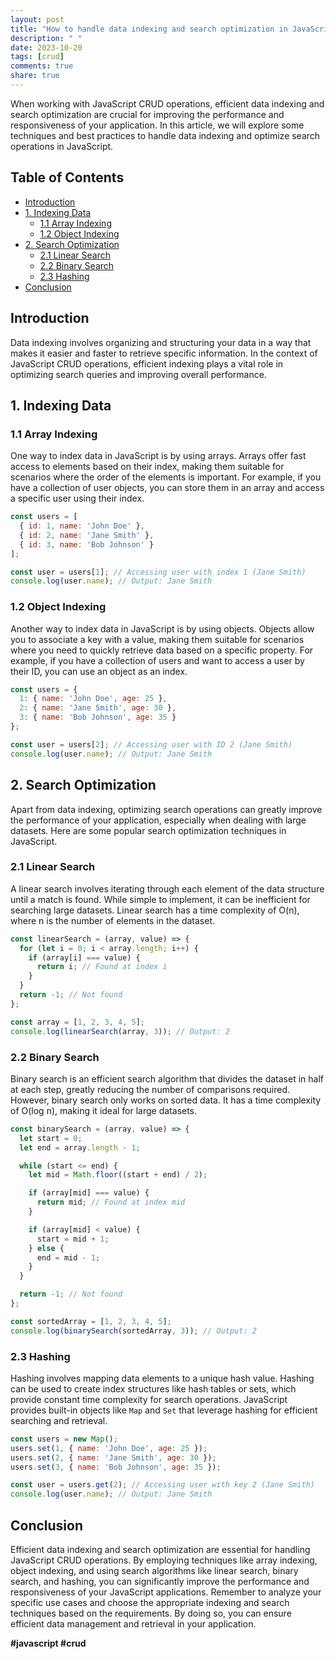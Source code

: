 ```yaml
---
layout: post
title: "How to handle data indexing and search optimization in JavaScript CRUD operations."
description: " "
date: 2023-10-20
tags: [crud]
comments: true
share: true
---
```


When working with JavaScript CRUD operations, efficient data indexing and search optimization are crucial for improving the performance and responsiveness of your application. In this article, we will explore some techniques and best practices to handle data indexing and optimize search operations in JavaScript.

## Table of Contents
- [Introduction](#introduction)
- [1. Indexing Data](#indexing-data)
  - [1.1 Array Indexing](#array-indexing)
  - [1.2 Object Indexing](#object-indexing)
- [2. Search Optimization](#search-optimization)
  - [2.1 Linear Search](#linear-search)
  - [2.2 Binary Search](#binary-search)
  - [2.3 Hashing](#hashing)
- [Conclusion](#conclusion)

## Introduction

Data indexing involves organizing and structuring your data in a way that makes it easier and faster to retrieve specific information. In the context of JavaScript CRUD operations, efficient indexing plays a vital role in optimizing search queries and improving overall performance.

## 1. Indexing Data

### 1.1 Array Indexing

One way to index data in JavaScript is by using arrays. Arrays offer fast access to elements based on their index, making them suitable for scenarios where the order of the elements is important. For example, if you have a collection of user objects, you can store them in an array and access a specific user using their index.

```javascript
const users = [
  { id: 1, name: 'John Doe' },
  { id: 2, name: 'Jane Smith' },
  { id: 3, name: 'Bob Johnson' }
];

const user = users[1]; // Accessing user with index 1 (Jane Smith)
console.log(user.name); // Output: Jane Smith
```

### 1.2 Object Indexing

Another way to index data in JavaScript is by using objects. Objects allow you to associate a key with a value, making them suitable for scenarios where you need to quickly retrieve data based on a specific property. For example, if you have a collection of users and want to access a user by their ID, you can use an object as an index.

```javascript
const users = {
  1: { name: 'John Doe', age: 25 },
  2: { name: 'Jane Smith', age: 30 },
  3: { name: 'Bob Johnson', age: 35 }
};

const user = users[2]; // Accessing user with ID 2 (Jane Smith)
console.log(user.name); // Output: Jane Smith
```

## 2. Search Optimization

Apart from data indexing, optimizing search operations can greatly improve the performance of your application, especially when dealing with large datasets. Here are some popular search optimization techniques in JavaScript.

### 2.1 Linear Search

A linear search involves iterating through each element of the data structure until a match is found. While simple to implement, it can be inefficient for searching large datasets. Linear search has a time complexity of O(n), where n is the number of elements in the dataset.

```javascript
const linearSearch = (array, value) => {
  for (let i = 0; i < array.length; i++) {
    if (array[i] === value) {
      return i; // Found at index i
    }
  }
  return -1; // Not found
};

const array = [1, 2, 3, 4, 5];
console.log(linearSearch(array, 3)); // Output: 2
```

### 2.2 Binary Search

Binary search is an efficient search algorithm that divides the dataset in half at each step, greatly reducing the number of comparisons required. However, binary search only works on sorted data. It has a time complexity of O(log n), making it ideal for large datasets.

```javascript
const binarySearch = (array, value) => {
  let start = 0;
  let end = array.length - 1;

  while (start <= end) {
    let mid = Math.floor((start + end) / 2);

    if (array[mid] === value) {
      return mid; // Found at index mid
    }

    if (array[mid] < value) {
      start = mid + 1;
    } else {
      end = mid - 1;
    }
  }

  return -1; // Not found
};

const sortedArray = [1, 2, 3, 4, 5];
console.log(binarySearch(sortedArray, 3)); // Output: 2
```

### 2.3 Hashing

Hashing involves mapping data elements to a unique hash value. Hashing can be used to create index structures like hash tables or sets, which provide constant time complexity for search operations. JavaScript provides built-in objects like `Map` and `Set` that leverage hashing for efficient searching and retrieval.

```javascript
const users = new Map();
users.set(1, { name: 'John Doe', age: 25 });
users.set(2, { name: 'Jane Smith', age: 30 });
users.set(3, { name: 'Bob Johnson', age: 35 });

const user = users.get(2); // Accessing user with key 2 (Jane Smith)
console.log(user.name); // Output: Jane Smith
```

## Conclusion

Efficient data indexing and search optimization are essential for handling JavaScript CRUD operations. By employing techniques like array indexing, object indexing, and using search algorithms like linear search, binary search, and hashing, you can significantly improve the performance and responsiveness of your JavaScript applications. Remember to analyze your specific use cases and choose the appropriate indexing and search techniques based on the requirements. By doing so, you can ensure efficient data management and retrieval in your application.

**#javascript #crud**